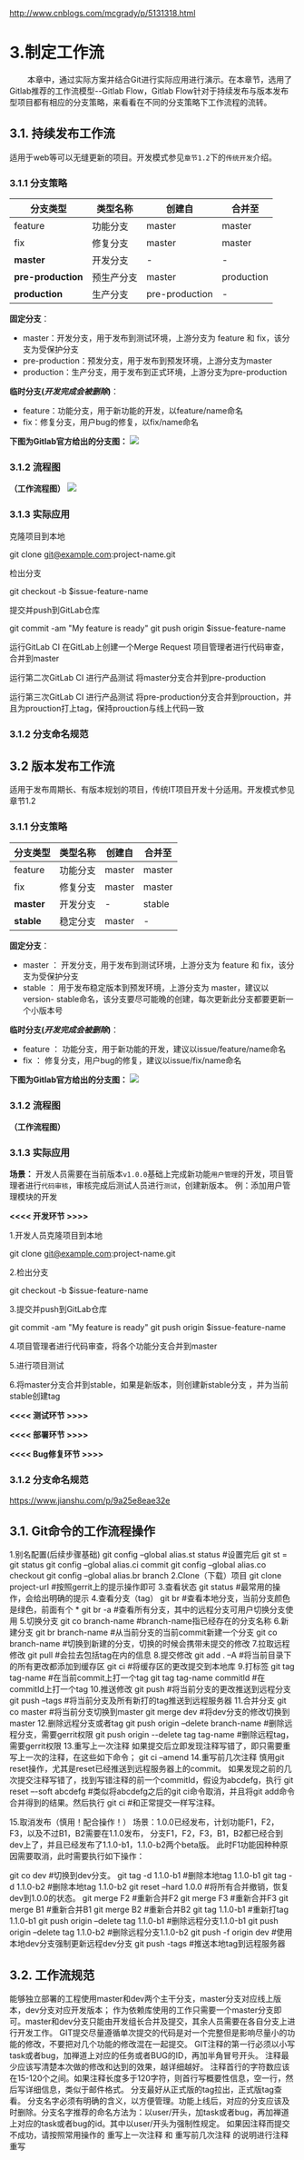 http://www.cnblogs.com/mcgrady/p/5131318.html


# 3.制定工作流
&nbsp;&nbsp;&nbsp;&nbsp;&nbsp;&nbsp;&nbsp;&nbsp;本章中，通过实际方案并结合Git进行实际应用进行演示。在本章节，选用了Gitlab推荐的工作流模型--Gitlab Flow，Gitlab Flow针对于持续发布与版本发布型项目都有相应的分支策略，来看看在不同的分支策略下工作流程的流转。

## 3.1. 持续发布工作流

适用于web等可以无缝更新的项目。开发模式参见`章节1.2`下的`传统开发`介绍。

### 3.1.1 分支策略


| 分支类型 | 类型名称 |	创建自 | 合并至 | 
| ------ | ------ | ------ | ------ | 
| feature|  功能分支 | master | master |  
| fix | 修复分支 | master | master |  
| **master** | 开发分支 | - | -|  
| **pre-production** | 预生产分支 | master | production | 
| **production** | 生产分支 | pre-production| - |

**固定分支**：

 - master：开发分支，用于发布到测试环境，上游分支为 feature 和 fix，该分支为受保护分支
 - pre-production：预发分支，用于发布到预发环境，上游分支为master
 - production：生产分支，用于发布到正式环境，上游分支为pre-production

**临时分支(_开发完成会被删除_)**：

 - feature：功能分支，用于新功能的开发，以feature/name命名
 - fix：修复分支，用户bug的修复，以fix/name命名



**下图为Gitlab官方给出的分支图：**
![](/assets/持续发布.png)

### 3.1.2 流程图
**（工作流程图）**
![](/assets/6e7e60de-e689-3380-b866-9d438458b450.png)

### 3.1.3 实际应用

克隆项目到本地

git clone git@example.com:project-name.git


检出分支

git checkout -b $issue-feature-name


提交并push到GitLab仓库

git commit -am "My feature is ready"
git push origin $issue-feature-name


运行GitLab CI
在GitLab上创建一个Merge Request
项目管理者进行代码审查，合并到master

运行第二次GitLab CI
进行产品测试
将master分支合并到pre-production

运行第三次GitLab CI
进行产品测试
将pre-production分支合并到prouction，并且为prouction打上tag，保持prouction与线上代码一致

### 3.1.2 分支命名规范




## 3.2 版本发布工作流

适用于发布周期长、有版本规划的项目，传统IT项目开发十分适用。开发模式参见章节1.2

### 3.1.1 分支策略

| 分支类型 | 类型名称 | 创建自 | 合并至 |
| ------ | ------ | ------ | ------ |
| feature | 功能分支 | master | master |
| fix | 修复分支 | master | master |
| **master** | 开发分支 | - | stable |
| **stable** | 稳定分支 | master | - | 


**固定分支**：

 - master ： 开发分支，用于发布到测试环境，上游分支为 feature 和 fix，该分支为受保护分支
 - stable ： 用于发布稳定版本到预发环境，上游分支为 master，建议以version-
stable命名，该分支要尽可能晚的创建，每次更新此分支都要更新一个小版本号

**临时分支(_开发完成会被删除_)**：

 - feature ： 功能分支，用于新功能的开发，建议以issue/feature/name命名
 - fix ： 修复分支，用户bug的修复，建议以issue/fix/name命名



**下图为Gitlab官方给出的分支图：**
![](/assets/版本发布.png)

### 3.1.2 流程图
**（工作流程图）**


### 3.1.3 实际应用



**场景：**
开发人员需要在当前版本`v1.0.0`基础上完成新功能`用户管理`的开发，项目管理者进行`代码审核`，审核完成后测试人员进行`测试`，创建新版本。
例：添加用户管理模块的开发


**<<<< 开发环节 >>>>**  

1.开发人员克隆项目到本地

git clone git@example.com:project-name.git

2.检出分支

git checkout -b $issue-feature-name

3.提交并push到GitLab仓库

git commit -am "My feature is ready"
git push origin $issue-feature-name

4.项目管理者进行代码审查，将各个功能分支合并到master


5.进行项目测试

6.将master分支合并到stable，如果是新版本，则创建新stable分支
，并为当前stable创建tag

**<<<< 测试环节 >>>>**


**<<<< 部署环节 >>>>**



**<<<< Bug修复环节 >>>>**











### 3.1.2 分支命名规范

https://www.jianshu.com/p/9a25e8eae32e








## 3.1. Git命令的工作流程操作
1.别名配置(后续步骤基础)
git config –global alias.st status #设置完后 git st = git status
 git config –global alias.ci commit
 git config –global alias.co checkout
 git config –global alias.br branch
2.Clone（下载）项目
git clone project-url #按照gerrit上的提示操作即可
3.查看状态
git status #最常用的操作，会给出明确的提示
4.查看分支（tag）
git br #查看本地分支，当前分支颜色是绿色，前面有个 *
 git br -a #查看所有分支，其中的远程分支可用户切换分支使用
5.切换分支
git co branch-name #branch-name指已经存在的分支名称
6.新建分支
git br branch-name #从当前分支的当前commit新建一个分支
 git co branch-name #切换到新建的分支，切换的时候会携带未提交的修改
7.拉取远程修改
git pull #会拉去包括tag在内的信息
8.提交修改
git add . –A #将当前目录下的所有更改都添加到缓存区
 git ci #将缓存区的更改提交到本地库
9.打标签
git tag tag-name #在当前commit上打一个tag
 git tag tag-name commitId #在commitId上打一个tag
10.推送修改
git push #将当前分支的更改推送到远程分支
 git push –tags #将当前分支及所有新打的tag推送到远程服务器
11.合并分支
git co master #将当前分支切换到master
 git merge dev #将dev分支的修改切换到master
12.删除远程分支或者tag
git push origin –delete branch-name #删除远程分支，需要gerrit权限
 git push origin --delete tag tag-name #删除远程tag，需要gerrit权限
13.重写上一次注释
 如果提交后立即发现注释写错了，即只需要重写上一次的注释，在这些如下命令；
 git ci –amend
14.重写前几次注释
慎用git reset操作，尤其是reset已经推送到远程服务器上的commit。
如果发现之前的几次提交注释写错了，找到写错注释的前一个commitId，假设为abcdefg，执行
git reset –-soft abcdefg #类似将abcdefg之后的git ci命令取消，并且将git add命令合并得到的结果。然后执行
 git ci #和正常提交一样写注释。

15.取消发布（慎用！配合操作！）
场景：1.0.0已经发布，计划功能F1，F2，F3，以及不过B1，B2需要在1.1.0发布，
分支F1，F2，F3，B1，B2都已经合到dev上了，并且已经发布了1.1.0-b1，1.1.0-b2两个beta版。
此时F1功能因种种原因需要取消，此时需要执行如下操作：
 

git co dev #切换到dev分支。
 git tag -d 1.1.0-b1 #删除本地tag 1.1.0-b1
 git tag -d 1.1.0-b2 #删除本地tag 1.1.0-b2
 git reset –hard 1.0.0 #将所有合并撤销，恢复dev到1.0.0的状态。
 git merge F2 #重新合并F2
 git merge F3 #重新合并F3
 git merge B1 #重新合并B1
 git merge B2 #重新合并B2
 git tag 1.1.0-b1 #重新打tag 1.1.0-b1
 git push origin –delete tag 1.1.0-b1 #删除远程分支1.1.0-b1
 git push origin –delete tag 1.1.0-b2 #删除远程分支1.1.0-b2
 git push -f origin dev #使用本地dev分支强制更新远程dev分支
 git push -tags #推送本地tag到远程服务器
 
## 3.2. 工作流规范
能够独立部署的工程使用master和dev两个主干分支，master分支对应线上版本，dev分支对应开发版本； 
作为依赖库使用的工作只需要一个master分支即可。master和dev分支只能由开发组长合并及提交，其余人员需要在各自分支上进行开发工作。
GIT提交尽量遵循单次提交的代码是对一个完整但是影响尽量小的功能的修改，不要把对几个功能的修改混在一起提交。
GIT注释的第一行必须以小写task或者bug，加禅道上对应的任务或者BUG的ID，再加半角冒号开头。 注释最少应该写清楚本次做的修改和达到的效果，越详细越好。 注释首行的字符数应该在15-120个之间。如果注释长度多于120字符，则首行写概要性信息，空一行，然后写详细信息，类似于邮件格式。
分支最好从正式版的tag拉出，正式版tag查看。 分支名字必须有明确的含义，以方便管理。功能上线后，对应的分支应该及时删除。分支名字推荐的命名方法为：以user/开头，加task或者bug，再加禅道上对应的task或者bug的id。其中以user/开头为强制性规定。
如果因注释而提交不成功，请按照常用操作的 重写上一次注释 和 重写前几次注释 的说明进行注释重写


